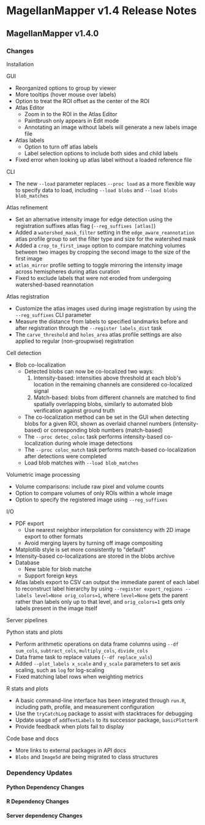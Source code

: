 # MagellanMapper v1.4 Release Notes

## MagellanMapper v1.4.0

### Changes

Installation

GUI
- Reorganized options to group by viewer
- More tooltips (hover mouse over labels)
- Option to treat the ROI offset as the center of the ROI
- Atlas Editor
    - Zoom in to the ROI in the Atlas Editor
    - Paintbrush only appears in Edit mode
    - Annotating an image without labels will generate a new labels image file
- Atlas labels
    - Option to turn off atlas labels
    - Label selection options to include both sides and child labels
- Fixed error when looking up atlas label without a loaded reference file

CLI
- The new `--load` parameter replaces `--proc load` as a more flexible way to specify data to load, including `--load blobs` and `--load blobs blob_matches`

Atlas refinement
- Set an alternative intensity image for edge detection using the registration suffixes atlas flag (`--reg_suffixes [atlas]`)
- Added a `watershed_mask_filter` setting in the `edge_aware_reannotation` atlas profile group to set the filter type and size for the watershed mask
- Added a `crop_to_first_image` option to compare matching volumes between two images by cropping the second image to the size of the first image
- `atlas_mirror` profile setting to toggle mirroring the intensity image across hemispheres during atlas curation
- Fixed to exclude labels that were not eroded from undergoing watershed-based reannotation

Atlas registration
- Customize the atlas images used during image registration by using the `--reg_suffixes` CLI parameter
- Measure the distance from labels to specified landmarks before and after registration through the `--register labels_dist` task
- The `carve_threshold` and `holes_area` atlas profile settings are also applied to regular (non-groupwise) registration

Cell detection
- Blob co-localization
    - Detected blobs can now be co-localized two ways:
        1. Intensity-based: intensities above threshold at each blob's location in the remaining channels are considered co-localized signal
        2. Match-based: blobs from different channels are matched to find spatially overlapping blobs, similarly to automated blob verification against ground truth
    - The co-localization method can be set in the GUI when detecting blobs for a given ROI, shown as overlaid channel numbers (intensity-based) or corresponding blob numbers (match-based)
    - The `--proc detec_coloc` task performs intensity-based co-localization during whole image detections
    - The `--proc coloc_match` task performs match-based co-localization after detections were completed
    - Load blob matches with `--load blob_matches`

Volumetric image processing
- Volume comparisons: include raw pixel and volume counts
- Option to compare volumes of only ROIs within a whole image
- Option to specify the registered image using `--reg_suffixes`

I/O
- PDF export
    - Use nearest neighbor interpolation for consistency with 2D image export to other formats
    - Avoid merging layers by turning off image compositing
- Matplotlib style is set more consistently to "default"
- Intensity-based co-localizations are stored in the blobs archive
- Database
    - New table for blob matche
    - Support foreign keys
- Atlas labels export to CSV can output the immediate parent of each label to reconstruct label hierarchy by using `--register export_regions --labels level=None orig_colors=1`, where `level=None` gets the parent rather than labels only up to that level, and `orig_colors=1` gets only labels present in the image itself

Server pipelines

Python stats and plots
- Perform arithmetic operations on data frame columns using `--df sum_cols`, `subtract_cols`, `multiply_cols`, `divide_cols`
- Data frame task to replace values (`--df replace_vals`)
- Added `--plot_labels x_scale` and `y_scale` parameters to set axis scaling, such as `log` for log-scaling
- Fixed matching label rows when weighting metrics

R stats and plots
- A basic command-line interface has been integrated through `run.R`, including path, profile, and measurement configuration
- Use the `tryCatchLog` package to assist with stacktraces for debugging
- Update usage of `addTextLabels` to its successor package, `basicPlotterR`
- Provide feedback when plots fail to display

Code base and docs
- More links to external packages in API docs
- `Blobs` and `Image5d` are being migrated to class structures

### Dependency Updates

#### Python Dependency Changes

#### R Dependency Changes

#### Server dependency Changes
